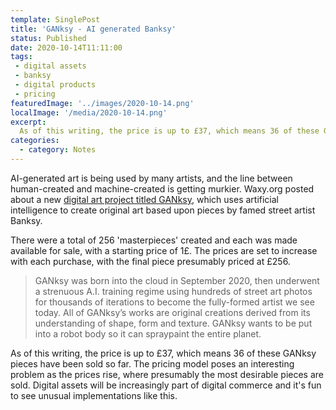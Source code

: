 ```yaml
---
template: SinglePost
title: 'GANksy - AI generated Banksy'
status: Published
date: 2020-10-14T11:11:00
tags:
 - digital assets
 - banksy
 - digital products
 - pricing
featuredImage: '../images/2020-10-14.png'
localImage: '/media/2020-10-14.png'
excerpt:
  As of this writing, the price is up to £37, which means 36 of these GANksy pieces have been sold so far. The pricing model poses an interesting problem as the prices rise, where presumably the most desirable pieces are sold. Digital assets will be increasingly part of digital commerce and it's fun to see unusual implementations like this.
categories:
  - category: Notes
---
```

AI-generated art is being used by many artists, and the line between human-created and machine-created is getting murkier. Waxy.org posted about a new [digital art project titled GANksy](https://vole.wtf/ganksy/), which uses artificial intelligence to create original art based upon pieces by famed street artist Banksy.

There were a total of 256 'masterpieces' created and each was made available for sale, with a starting price of 1£. The prices are set to increase with each purchase, with the final piece presumably priced at £256.

> GANksy was born into the cloud in September 2020, then underwent a strenuous A.I. training regime using hundreds of street art photos for thousands of iterations to become the fully-formed artist we see today. All of GANksy’s works are original creations derived from its understanding of shape, form and texture. GANksy wants to be put into a robot body so it can spraypaint the entire planet.

As of this writing, the price is up to £37, which means 36 of these GANksy pieces have been sold so far. The pricing model poses an interesting problem as the prices rise, where presumably the most desirable pieces are sold. Digital assets will be increasingly part of digital commerce and it's fun to see unusual implementations like this.
